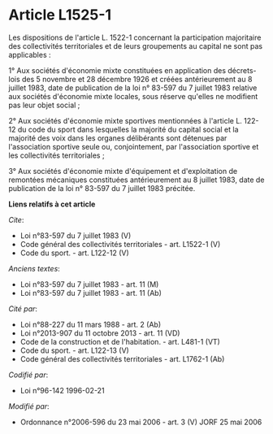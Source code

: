 # Article L1525-1

Les dispositions de l'article L. 1522-1 concernant la participation majoritaire des collectivités territoriales et de leurs
groupements au capital ne sont pas applicables : 

1° Aux sociétés d'économie mixte constituées en application des décrets-lois des 5 novembre et 28 décembre 1926 et créées
antérieurement au 8 juillet 1983, date de publication de la loi n° 83-597 du 7 juillet 1983 relative aux sociétés d'économie
mixte locales, sous réserve qu'elles ne modifient pas leur objet social ; 

2° Aux sociétés d'économie mixte sportives mentionnées à l'article L. 122-12 du code du sport dans lesquelles la majorité du
capital social et la majorité des voix dans les organes délibérants sont détenues par l'association sportive seule ou,
conjointement, par l'association sportive et les collectivités territoriales ; 

3° Aux sociétés d'économie mixte d'équipement et d'exploitation de remontées mécaniques constituées antérieurement au 8
juillet 1983, date de publication de la loi n° 83-597 du 7 juillet 1983 précitée.

**Liens relatifs à cet article**

_Cite_:

  - Loi n°83-597 du 7 juillet 1983 (V)
  - Code général des collectivités territoriales - art. L1522-1 (V)
  - Code du sport. - art. L122-12 (V)

_Anciens textes_:

  - Loi n°83-597 du 7 juillet 1983 - art. 11 (M)
  - Loi n°83-597 du 7 juillet 1983 - art. 11 (Ab)

_Cité par_:

  - Loi n°88-227 du 11 mars 1988 - art. 2 (Ab)
  - Loi n°2013-907 du 11 octobre 2013 - art. 11 (VD)
  - Code de la construction et de l'habitation. - art. L481-1 (VT)
  - Code du sport. - art. L122-13 (V)
  - Code général des collectivités territoriales - art. L1762-1 (Ab)

_Codifié par_:

  - Loi n°96-142 1996-02-21

_Modifié par_:

  - Ordonnance n°2006-596 du 23 mai 2006 - art. 3 (V) JORF 25 mai 2006
